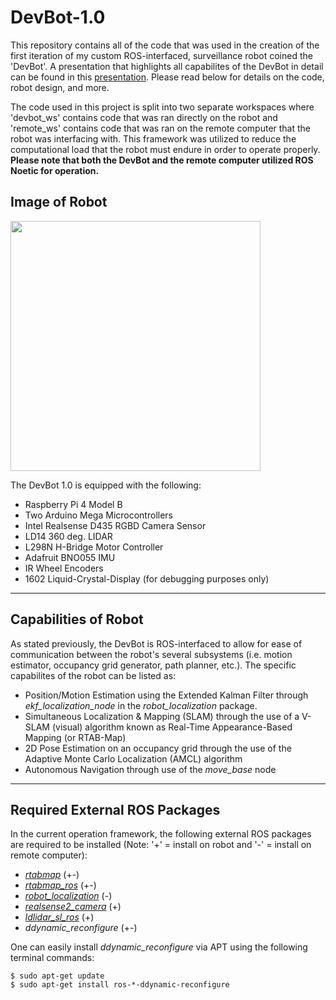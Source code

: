 # DevBot-1.0
This repository contains all of the code that was used in the creation of the first iteration of my custom ROS-interfaced, surveillance robot coined the 'DevBot'. A presentation that highlights all capabilites of the DevBot in detail can be found in this [presentation](https://youtu.be/uFJXizEifx8). Please read below for details on the code, robot design, and more.

The code used in this project is split into two separate workspaces where 'devbot_ws' contains code that was ran directly on the robot and 'remote_ws' contains code that was ran on the remote computer that the robot was interfacing with. This framework was utilized to reduce the computational load that the robot must endure in order to operate properly. **Please note that both the DevBot and the remote computer utilized ROS Noetic for operation.** 


## Image of Robot
<img src="https://github.com/devin1126/DevBot-1.0/assets/39745020/983adc2a-390e-4caf-95ed-395055aa90ad" width="400" height="400">

The DevBot 1.0 is equipped with the following:
* Raspberry Pi 4 Model B
* Two Arduino Mega Microcontrollers
* Intel Realsense D435 RGBD Camera Sensor
* LD14 360 deg. LIDAR
* L298N H-Bridge Motor Controller
* Adafruit BNO055 IMU
* IR Wheel Encoders
* 1602 Liquid-Crystal-Display (for debugging purposes only)
---
## Capabilities of Robot
As stated previously, the DevBot is ROS-interfaced to allow for ease of communication between the robot's several subsystems (i.e. motion estimator, occupancy grid generator, path planner, etc.). The specific capabilites of the robot can be listed as:
* Position/Motion Estimation using the Extended Kalman Filter through *ekf_localization_node* in the *robot_localization* package.
* Simultaneous Localization & Mapping (SLAM) through the use of a V-SLAM (visual) algorithm known as Real-Time Appearance-Based Mapping (or RTAB-Map)
* 2D Pose Estimation on an occupancy grid through the use of the Adaptive Monte Carlo Localization (AMCL) algorithm
* Autonomous Navigation through use of the *move_base* node
---
## Required External ROS Packages
In the current operation framework, the following external ROS packages are required to be installed (Note: '+' = install on robot and '-' = install on remote computer):
* *[rtabmap](https://github.com/introlab/rtabmap_ros)* (+-)
* *[rtabmap_ros](https://github.com/introlab/rtabmap_ros)* (+-)
* *[robot_localization](https://github.com/cra-ros-pkg/robot_localization/tree/noetic-devel)* (-)
* *[realsense2_camera](https://github.com/leggedrobotics/realsense-ros-rsl)* (+)
* *[ldlidar_sl_ros](https://github.com/ldrobotSensorTeam/ldlidar_sl_ros)* (+)
* *ddynamic_reconfigure* (+-)

One can easily install *ddynamic_reconfigure* via APT using the following terminal commands:

```
$ sudo apt-get update
$ sudo apt-get install ros-*-ddynamic-reconfigure
```
